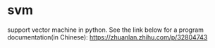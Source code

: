 # svm
support vector machine in python. 
See the link below for a program documentation(in Chinese): https://zhuanlan.zhihu.com/p/32804743
